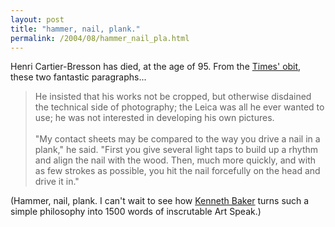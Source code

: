 ```yaml
---
layout: post
title: "hammer, nail, plank."
permalink: /2004/08/hammer_nail_pla.html
---
```


<p>Henri Cartier-Bresson has died, at the age of 95.  From the <a href="http://www.nytimes.com/2004/08/04/obituaries/04CND-CARTIER.html">Times' obit</a>, these two fantastic paragraphs...<blockquote>He insisted that his works not be cropped, but otherwise disdained the technical side of photography; the Leica was all he ever wanted to use; he was not interested in developing his own pictures.<br /><br />"My contact sheets may be compared to the way you drive a nail in a plank," he said. "First you give several light taps to build up a rhythm and align the nail with the wood. Then, much more quickly, and with as few strokes as possible, you hit the nail forcefully on the head and drive it in."</blockquote>(Hammer, nail, plank.  I can't wait to see how <a href="http://sfgate.com/cgi-bin/search/fastfind.cgi?jump=1&word_option=and&word=kenneth+baker">Kenneth Baker</a> turns such a simple philosophy into 1500 words of inscrutable Art Speak.)</p>


